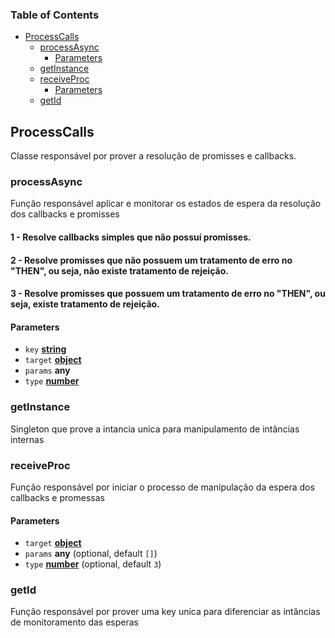 <!-- Generated by documentation.js. Update this documentation by updating the source code. -->

### Table of Contents

-   [ProcessCalls][1]
    -   [processAsync][2]
        -   [Parameters][3]
    -   [getInstance][4]
    -   [receiveProc][5]
        -   [Parameters][6]
    -   [getId][7]

## ProcessCalls

Classe responsável por prover a resolução de promisses e callbacks.

### processAsync

Função responsável aplicar e monitorar os estados de espera da resolução dos callbacks e promisses
#### 1 - Resolve callbacks simples que não possuí promisses.
#### 2 - Resolve promisses que não possuem um tratamento de erro no "THEN", ou seja, não existe tratamento de rejeição.
#### 3 - Resolve promisses que possuem um tratamento de erro no "THEN", ou seja, existe tratamento de rejeição.

#### Parameters

-   `key` **[string][8]**
-   `target` **[object][9]**
-   `params` **any**
-   `type` **[number][10]**

### getInstance

Singleton que prove a intancia unica para manipulamento de intâncias internas

### receiveProc

Função responsável por iniciar o processo de manipulação da espera dos callbacks e promessas

#### Parameters

-   `target` **[object][9]**
-   `params` **any**  (optional, default `[]`)
-   `type` **[number][10]**  (optional, default `3`)

### getId

Função responsável por prover uma key unica para diferenciar as intâncias de monitoramento das esperas

[1]: #processcalls

[2]: #processasync

[3]: #parameters

[4]: #getinstance

[5]: #receiveproc

[6]: #parameters-1

[7]: #getid

[8]: https://developer.mozilla.org/docs/Web/JavaScript/Reference/Global_Objects/String

[9]: https://developer.mozilla.org/docs/Web/JavaScript/Reference/Global_Objects/Object

[10]: https://developer.mozilla.org/docs/Web/JavaScript/Reference/Global_Objects/Number